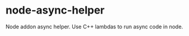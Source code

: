 node-async-helper
=================

Node addon async helper. Use C++ lambdas to run async code in node.

